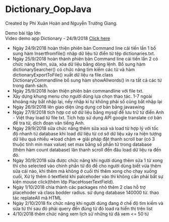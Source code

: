 # Dictionary_OopJava
Created by Phí Xuân Hoàn and Nguyễn Trường Giang.

Demo bài tập lớn </br>
Video demo app Dictionary - 24/9/2018 <a href="https://youtu.be/QikSkKiKPYo">Click here</a></br>
- Ngày 24/9/2018 hoàn thiện phiên bản Command line cải tiến lần 1 bổ sung hàm Insertfromfile() nhập dữ liệu từ điển từ tệp dictionaries.txt.
- Ngày 25/9/2018 hoàn thành phiên bản Command line cải tiến lần 2 có chức năng thêm, sửa, xóa dữ liệu bằng dòng lệnh. Bổ sung hàm dictionarySearcher() có chức năng tìm kiếm các từ và hàm dictionaryExportToFile() xuất dữ liệu ra file.class DictionaryCommandline bổ sung hàm showAllwords() in ra tất cả các từ trong danh sách.
- Ngày 25/9/2018 hoàn thiện phiên bản commandline với file txt.
- Xây dựng khung menu cho người dùng lựa chọn thao tác. 1-7 ngoài khoảng này bắt nhập lại, nếy nhập kí tự không phải số cũng bắt nhập lại
- Ngày 26/9/2018 lên giao diện ứng dụng cơ bản bằng javaswing
- Ngày 27/9/2018 tích hợp cơ sở dữ liệu bằng mysql để lưu trữ từ điển Anh - Việt thay load từ file txt. Tích hợp sử dụng API google translate cơ bản để tra từ, dịch đoạn văn tiếng Anh.
- Ngày 29/9/2018 sửa chức năng thêm sửa xoá và load từ hợp lý với tốc độ nhanh từ database
khi load dữ liệu từ cơ sở dữ liệu xảy ra hiện tượng dữ liệu quá nhiều =>load chậm => giải pháp đặt thanh scroll bar (có 3 thuộc tính min max value) set max bằng số phần tử trong database (thêm hàm count database) lăn thanh scroll đến đâu load dữ liệu ra đến đó.
- Ngày 30/9/2018 sửa được chức năng khi người dùng thêm sửa 1 từ xong thì cho selected vào chính phần tử đó để cho người dùng biết vừa thêm sửa cái nào, khi thêm mà không ở cuối thì thêm xong cho chạy xuống cuối, Xử lý thêm ô textfield khi palcehoder vào thì không cần phải bắt sự kiện mouse click(thêm lớp PlaceHoserTextField).
- Ngày 1/10/2018 chia thành các packages nhỏ thêm 2 clas hỗ trợ placehoder và class bodder radius. sử dụng database 140000 từ. thao tác replateAll mã HTML
- Ngày 2/10/2018 fix chức năng khi người dùng đang ở chế độ tìm kiếm và sửa từ thì sau đó phải query đến đúng từ đó load ra hiển thị trên list
- 4/10/2018 thêm chức năng xem lịch sử những từ đã xem <= 50 từ


